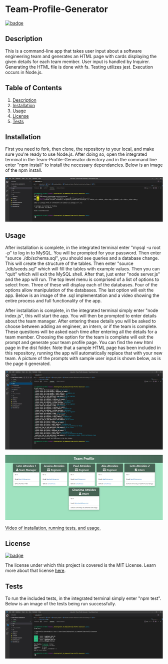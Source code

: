 # Team-Profile-Generator

[![badge](https://img.shields.io/badge/license-MIT-brightgreen)](https://choosealicense.com/licenses/mit/)

## Description

This is a command-line app that takes user input about a software engineering team and generates an HTML page with cards displaying the given details for each team member. User input is handled by Inquirer. Generating the HTML file is done with fs. Testing utilizes jest. Execution occurs in Node.js.

## Table of Contents

1. [Description](#description)
2. [Installation](#installation)
3. [Usage](#usage)
4. [License](#license)
5. [Tests](#tests)

## Installation

First you need to fork, then clone, the repository to your local, and make sure you're ready to use Node.js. After doing so, open the integrated terminal in the Team-Profile-Generator directory and in the command line enter "npm install" to install the necessary dependancies. Below is an image of the npm install.

![Picture of installation.](assets/images/Install.JPG)

## Usage

After installation is complete, in the integrated terminal enter "mysql -u root -p" to log in to MySQL. You will be prompted for your password. Then enter "source ./db/schema.sql", you should see queries and a database change. This will create the structure of the tables. Then enter "source ./db/seeds.sql" which will fill the tables with example values. Then you can "quit" which will exit the MySQL shell. After that, just enter "node server.js" and the app will run. The top level menu is comprised of a list of options to select from. Three of these will display each of the databases. Four of the options allow manipulation of the databases. The last option will exit the app. Below is an image of the .sql implementation and a video showing the entire process and full functionality of the app.

After installation is complete, in the integrated terminal simply enter "node index.js", this will start the app. You will then be prompted to enter details about the team manager. After entering these details you will be asked to choose between adding an engineer, an intern, or if the team is complete. These questions will be asked each time after entering all the details for a team member. Choosing the option for the team is complete will exit the prompt and generate your team profile page. You can find the new html page in the dist folder. Note that a sample HTML page has been included in this repository, running the app will automatically replace that with your new team. A picture of the prompts with sample user input is shown below, as is the page it generated.

![Picture of sample user input.](assets/images/User_Input.JPG)

![Picture of generated sample team page.](assets/images/Team_Page_Generated.JPG)

[Video of installation, running tests, and usage.](https://drive.google.com/file/d/1lpHV9e9euWoQuIclNpLX2nOpefGrOOgJ/view)

## License

[![badge](https://img.shields.io/badge/license-MIT-brightgreen)](https://choosealicense.com/licenses/mit/)

The license under which this project is covered is the MIT License. Learn more about that license [here](https://choosealicense.com/licenses/mit/).

## Tests

To run the included tests, in the integrated terminal simply enter "npm test". Below is an image of the tests being run successfully.

![Picture of the tests being run.](assets/images/Run_Tests.JPG)
